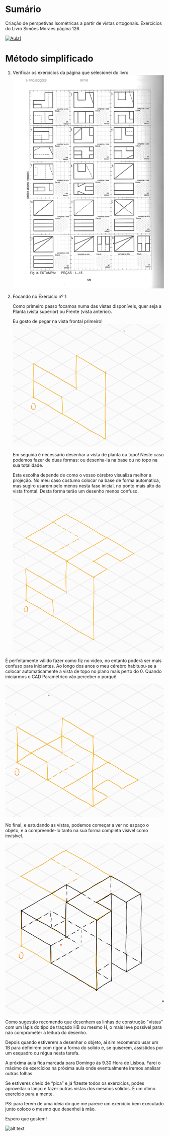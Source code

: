 # Sumário

Criação de perspetivas Isométricas a partir de vistas ortogonais. Exercícios do Livro Simões Moraes página 126.

[![Aula1](https://user-images.githubusercontent.com/17902658/194846378-085b89bb-a5a7-423b-95c0-ce7ed26d831f.png)](https://youtu.be/EDH9OYXf6jY?t=164
)
# Método simplificado

1. Verificar os exercícios da página que selecionei do livro
![alt text](https://github.com/3devangelist/CAD-Designer/blob/main/Aulas/1/Exercicios_pag_126.png?raw=true "Pagina de exercícios")
2. Focando no Exercício nº 1

   Como primeiro passo focamos numa das vistas disponíveis, quer seja a Planta (vista superior) ou Frente (vista anterior).
   
   Eu gosto de pegar na vista frontal primeiro!
![alt text](https://github.com/3devangelist/CAD-Designer/blob/main/Aulas/1/1_1.png?raw=true "1")

    Em seguida é necessário desenhar a vista de planta ou topo! Neste caso podemos fazer de duas formas: ou desenha-la na base ou no topo na sua totalidade.

    Esta escolha depende de como o vosso cérebro visualiza melhor a projeção. No meu caso costumo colocar na base de forma automática, mas sugiro usarem pelo menos nesta fase inicial, no ponto mais alto da vista frontal. Desta forma terão um desenho menos confuso.

      ![alt text](https://github.com/3devangelist/CAD-Designer/blob/main/Aulas/1/1_1.2.png?raw=true "2")

  É perfeitamente válido fazer como fiz no vídeo, no entanto poderá ser mais confuso para iniciantes. Ao longo dos anos o meu cérebro habituou-se a colocar automaticamente a vista de topo no plano mais perto do 0. Quando iniciarmos o CAD Paramétrico vão perceber o porquê.

![alt text](https://github.com/3devangelist/CAD-Designer/blob/main/Aulas/1/1_1.2.1.png?raw=true "2.1")

No final, e estudando as vistas, podemos começar a ver no espaço o objeto, e a compreende-lo tanto na sua forma completa visível como invisível.

 ![alt text](https://github.com/3devangelist/CAD-Designer/blob/main/Aulas/1/1_1.3.png?raw=true "2")

Como sugestão recomendo que desenhem as linhas de construção "vistas" com um lápis do tipo de traçado HB ou mesmo H, o mais leve possível para não comprometer a leitura do desenho.

Depois quando estiverem a desenhar o objeto, aí sim recomendo usar um 1B para definirem com rigor a forma do solido e, se quiserem, assistidos por um esquadro ou régua nesta tarefa.

A próxima aula fica marcada para Domingo às 9.30 Hora de Lisboa.
Farei o máximo de exercícios na próxima aula onde eventualmente iremos analisar outras folhas.

Se estiveres cheio de “pica” e já fizeste todos os exercícios, podes aproveitar o lanço e fazer outras vistas dos mesmos sólidos. É um ótimo exercício para a mente.

PS: para terem de uma ideia do que me parece um exercício bem executado junto coloco o mesmo que desenhei à mão.

Espero que gostem!

 ![alt text](https://github.com/3devangelist/CAD-Designer/blob/main/Aulas/1/Exercicio_amostra1.png?raw=true "2")
